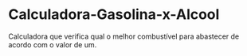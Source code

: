 # Calculadora-Gasolina-x-Alcool
Calculadora que verifica qual o melhor combustível para abastecer de acordo com o valor de um.
